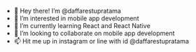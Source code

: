 - 👋 Hey there! I’m @daffarestupratama
- 👀 I’m interested in mobile app development
- 🌱 I’m currently learning React and React Native
- 💞️ I’m looking to collaborate on mobile app development
- 📫 Hit me up in instagram or line with id @daffarestupratama

<!---
daffarestupratama/daffarestupratama is a ✨ special ✨ repository because its `README.md` (this file) appears on your GitHub profile.
You can click the Preview link to take a look at your changes.
--->
